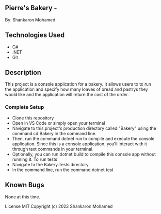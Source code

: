 ## Pierre's Bakery -
By: Shankaron Mohamed

## Technologies Used
- C#
- .NET
- Git
## Description
This project is a console application for a bakery. It allows users to to run the application and specify how many loaves of bread and pastrys they would like and the application will return the cost of the order.

### Complete Setup
- Clone this repository
- Open in VS Code or simply open your terminal
- Navigate to this project's production directory called "Bakery" using the command cd Bakery in the command line.
- Then, run the command dotnet run to compile and execute the console application. Since this is a console application, you'll interact with it through text commands in your terminal.
- Optionally, you can run dotnet build to compile this console app without running it.
To run tests
- Navigate to the Bakery.Tests directory
- In the command line, run the command dotnet test
## Known Bugs
None at this time. 

License
MIT Copyright (c) 2023 Shankaron Mohamed 
